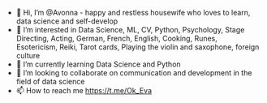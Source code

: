 - 👋 Hi, I’m @Avonna - happy and restless housewife who loves to learn, data science and self-develop
- 👀 I’m interested in Data Science, ML, CV, Python, Psychology, Stage Directing, Acting, German, French, English, Сooking, Runes, Esotericism, Reiki, Tarot cards, Playing the violin and saxophone, foreign culture
- 🌱  I’m currently learning Data Science and Python
- 💞️ I’m looking to collaborate on communication and development in the field of data science
- 📫 How to reach me https://t.me/Ok_Eva

<!---
Avonna/Avonna is a ✨ special ✨ repository because its `README.md` (this file) appears on your GitHub profile.
You can click the Preview link to take a look at your changes.
--->
